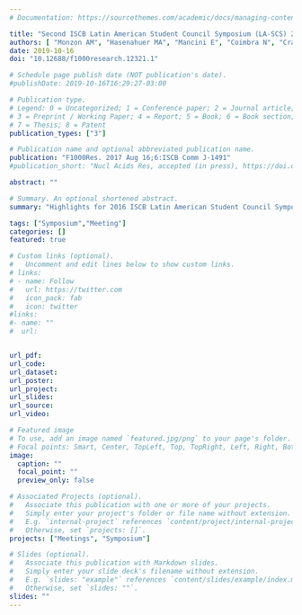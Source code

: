 ```yaml
---
# Documentation: https://sourcethemes.com/academic/docs/managing-content/

title: "Second ISCB Latin American Student Council Symposium (LA-SCS) 2016"
authors: [ "Monzon AM", "Hasenahuer MA", "Mancini E", "Coimbra N", "Cravero F", "Cáceres-Molina J", "Ramírez-Sarmiento CA", "Palopoli N", "Meysman P", "Parra RG"]
date: 2019-10-16
doi: "10.12688/f1000research.12321.1"

# Schedule page publish date (NOT publication's date).
#publishDate: 2019-10-16T16:29:27-03:00

# Publication type.
# Legend: 0 = Uncategorized; 1 = Conference paper; 2 = Journal article;
# 3 = Preprint / Working Paper; 4 = Report; 5 = Book; 6 = Book section;
# 7 = Thesis; 8 = Patent
publication_types: ["3"]

# Publication name and optional abbreviated publication name.
publication: "F1000Res. 2017 Aug 16;6:ISCB Comm J-1491"
#publication_short: "Nucl Acids Res, accepted (in press), https://doi.org/10.1093/nar/gkz999"

abstract: ""

# Summary. An optional shortened abstract.
summary: "Highlights for 2016 ISCB Latin American Student Council Symposium (LA-SCS)"

tags: ["Symposium","Meeting"]
categories: []
featured: true

# Custom links (optional).
#   Uncomment and edit lines below to show custom links.
# links:
# - name: Follow
#   url: https://twitter.com
#   icon_pack: fab
#   icon: twitter
#links:
#- name: ""
#  url: 


url_pdf:
url_code:
url_dataset:
url_poster:
url_project:
url_slides:
url_source:
url_video:

# Featured image
# To use, add an image named `featured.jpg/png` to your page's folder. 
# Focal points: Smart, Center, TopLeft, Top, TopRight, Left, Right, BottomLeft, Bottom, BottomRight.
image:
  caption: ""
  focal_point: ""
  preview_only: false

# Associated Projects (optional).
#   Associate this publication with one or more of your projects.
#   Simply enter your project's folder or file name without extension.
#   E.g. `internal-project` references `content/project/internal-project/index.md`.
#   Otherwise, set `projects: []`.
projects: ["Meetings", "Symposium"]

# Slides (optional).
#   Associate this publication with Markdown slides.
#   Simply enter your slide deck's filename without extension.
#   E.g. `slides: "example"` references `content/slides/example/index.md`.
#   Otherwise, set `slides: ""`.
slides: ""
---
```

